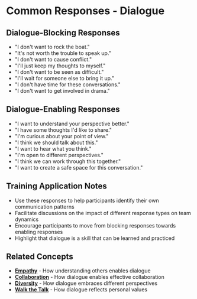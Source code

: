 # Common Responses - Dialogue

## Dialogue-Blocking Responses
- "I don't want to rock the boat."
- "It's not worth the trouble to speak up."
- "I don't want to cause conflict."
- "I'll just keep my thoughts to myself."
- "I don't want to be seen as difficult."
- "I'll wait for someone else to bring it up."
- "I don't have time for these conversations."
- "I don't want to get involved in drama."

## Dialogue-Enabling Responses
- "I want to understand your perspective better."
- "I have some thoughts I'd like to share."
- "I'm curious about your point of view."
- "I think we should talk about this."
- "I want to hear what you think."
- "I'm open to different perspectives."
- "I think we can work through this together."
- "I want to create a safe space for this conversation."

## Training Application Notes
- Use these responses to help participants identify their own communication patterns
- Facilitate discussions on the impact of different response types on team dynamics
- Encourage participants to move from blocking responses towards enabling responses
- Highlight that dialogue is a skill that can be learned and practiced

## Related Concepts
- **[Empathy](../empathy/README.md)** - How understanding others enables dialogue
- **[Collaboration](../collaboration/README.md)** - How dialogue enables effective collaboration
- **[Diversity](../diversity/README.md)** - How dialogue embraces different perspectives
- **[Walk the Talk](../walk-the-talk/README.md)** - How dialogue reflects personal values
